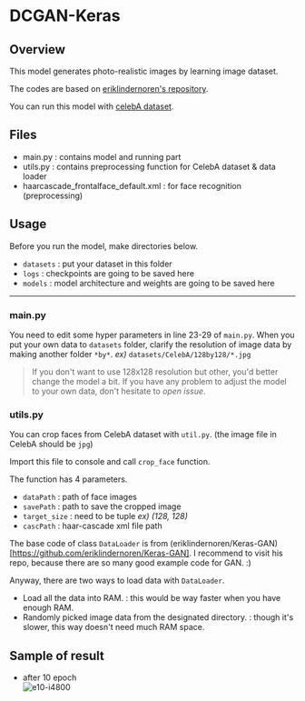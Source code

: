 # DCGAN-Keras

## Overview

This model generates photo-realistic images by learning image dataset.

The codes are based on [eriklindernoren's repository](https://github.com/eriklindernoren/Keras-GAN/tree/master/dcgan).

You can run this model with [celebA dataset](http://mmlab.ie.cuhk.edu.hk/projects/CelebA.html).

## Files
* main.py : contains model and running part
* utils.py : contains preprocessing function for CelebA dataset & data loader
* haarcascade_frontalface_default.xml : for face recognition (preprocessing)

## Usage
Before you run the model, make directories below.
* `datasets` : put your dataset in this folder
* `logs` : checkpoints are going to be saved here
* `models` : model architecture and weights are going to be saved here

---

### main.py
You need to edit some hyper parameters in line 23-29 of `main.py`.
When you put your own data to `datasets` folder, clarify the resolution of image data by making another folder `*by*`. 
*ex)* `datasets/CelebA/128by128/*.jpg`

> If you don't want to use 128x128 resolution but other, you'd better change the model a bit. If you have any problem to adjust the model to your own data, don't hesitate to *open issue*.

### utils.py
You can crop faces from CelebA dataset with `util.py`. (the image file in CelebA should be `jpg`)

Import this file to console and call `crop_face` function.

The function has 4 parameters.
* `dataPath` : path of face images
* `savePath` : path to save the cropped image
* `target_size` : need to be tuple *ex) (128, 128)*
* `cascPath` : haar-cascade xml file path

The base code of class `DataLoader` is from (eriklindernoren/Keras-GAN)[https://github.com/eriklindernoren/Keras-GAN].
I recommend to visit his repo, because there are so many good example code for GAN. :)

Anyway, there are two ways to load data with `DataLoader`.
* Load all the data into RAM. : this would be way faster when you have enough RAM.
* Randomly picked image data from the designated directory. : though it's slower, this way doesn't need much RAM space.

## Sample of result
* after 10 epoch <br/>
![e10-i4800](https://user-images.githubusercontent.com/12293076/45536899-c1476e80-b83d-11e8-85fe-7e3295a41d27.png)

